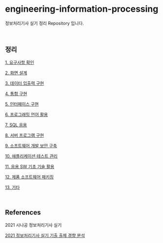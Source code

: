# engineering-information-processing
정보처리기사 실기 정리 Repository 입니다.

<br>

## 정리

[1. 요구사항 확인](https://dev-wotjd.notion.site/1-76fbfc7071bf464fa6a17075f7ca3b5f)

[2. 화면 설계](https://dev-wotjd.notion.site/2-3aab842e2cd8493fa4a78e24b5719ef3)

[3. 데이터 입출력 구현](https://dev-wotjd.notion.site/3-702a444f906e4cf78339b11b6f977685)

[4. 통합 구현]()

[5. 인터페이스 구현]()

[6. 프로그래밍 언어 활용]()

[7. SQL 응용]()

[8. 서버 프로그램 구현]()

[9. 소프트웨어 개발 보안 구축]()

[10. 애플리케이션 테스트 관리]()

[11. 응용 SW 기초 기술 활용]()

[12. 제품 소프트웨어 패키징]()

[13. 기타]()

<br>

## References

2021 시나공 정보처리기사 실기

[2021 정보처리기사 실기 기출 출제 경향 분석](https://blog.naver.com/PostView.naver?blogId=rlatpgus24&logNo=222334562376&redirect=Dlog&widgetTypeCall=true&topReferer=https%3A%2F%2Fjoft.site%2F158%3Fcategory%3D863327&directAccess=false)